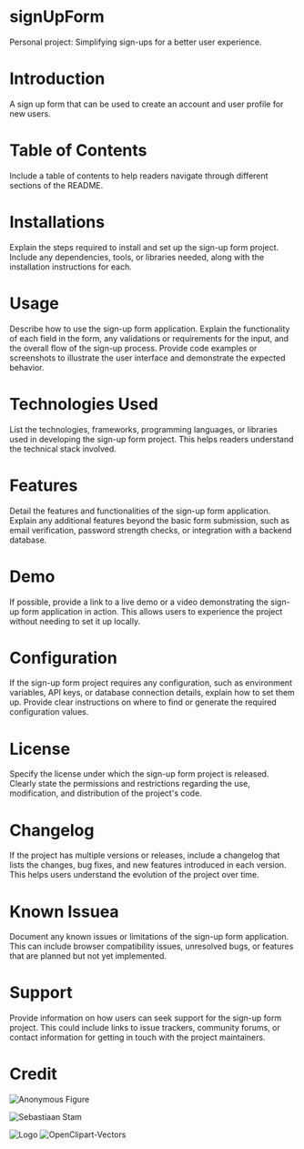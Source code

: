 # signUpForm
Personal project: Simplifying sign-ups for a better user experience.

# Introduction 

A sign up form that can be used to create an account and user profile for new users. 

# Table of Contents

Include a table of contents to help readers navigate through different sections of the README.

# Installations

Explain the steps required to install and set up the sign-up form project. Include any dependencies, tools, or libraries needed, along with the installation instructions for each.

# Usage

Describe how to use the sign-up form application. Explain the functionality of each field in the form, any validations or requirements for the input, and the overall flow of the sign-up process. Provide code examples or screenshots to illustrate the user interface and demonstrate the expected behavior.

# Technologies Used

List the technologies, frameworks, programming languages, or libraries used in developing the sign-up form project. This helps readers understand the technical stack involved.

# Features

Detail the features and functionalities of the sign-up form application. Explain any additional features beyond the basic form submission, such as email verification, password strength checks, or integration with a backend database.

# Demo

If possible, provide a link to a live demo or a video demonstrating the sign-up form application in action. This allows users to experience the project without needing to set it up locally.

# Configuration

If the sign-up form project requires any configuration, such as environment variables, API keys, or database connection details, explain how to set them up. Provide clear instructions on where to find or generate the required configuration values.

# License

Specify the license under which the sign-up form project is released. Clearly state the permissions and restrictions regarding the use, modification, and distribution of the project's code.

# Changelog

If the project has multiple versions or releases, include a changelog that lists the changes, bug fixes, and new features introduced in each version. This helps users understand the evolution of the project over time.

# Known Issuea

Document any known issues or limitations of the sign-up form application. This can include browser compatibility issues, unresolved bugs, or features that are planned but not yet implemented.

# Support

Provide information on how users can seek support for the sign-up form project. This could include links to issue trackers, community forums, or contact information for getting in touch with the project maintainers.

# Credit

![Anonymous Figure](https://www.pexels.com/photo/silhouette-of-man-1480690/)

![Sebastiaan Stam](https://www.pexels.com/@sebastiaan9977/)

![Logo](https://pixabay.com/vectors/vendetta-mask-guy-fawkes-face-man-157703/)
![OpenClipart-Vectors](https://pixabay.com/users/openclipart-vectors-30363/)